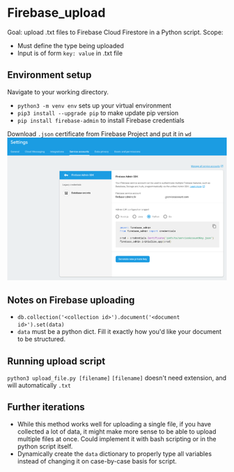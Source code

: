 # Firebase_upload
Goal: upload .txt files to Firebase Cloud Firestore in a Python script.
Scope:
* Must define the type being uploaded
* Input is of form `key: value` in .txt file

## Environment setup
Navigate to your working directory.
* `python3 -m venv env` sets up your virtual environment
* `pip3 install --upgrade pip` to make update pip version
* `pip install firebase-admin` to install Firebase credentials

Download `.json` certificate from Firebase Project and put it in `wd`
![alt text](https://github.com/jhirsh/firebase_upload/blob/master/firebase_download_key.png "Firebase .json certificate")

## Notes on Firebase uploading
* `db.collection('<collection id>').document('<document id>').set(data)`
* `data` must be a python dict. Fill it exactly how you'd like your document to be structured.

## Running upload script
`python3 upload_file.py [filename]`
`[filename]` doesn't need extension, and will automatically `.txt`

## Further iterations
* While this method works well for uploading a single file, if you have collected a lot of data, it might make more sense to be able to upload multiple files at once. Could implement it with bash scripting or in the python script itself.
* Dynamically create the `data` dictionary to properly type all variables instead of changing it on case-by-case basis for script.


